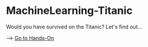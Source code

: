 # MachineLearning-Titanic
Would you have survived on the Titanic? Let's find out...

--> [Go to Hands-On](HandsOn/Instructions.md)